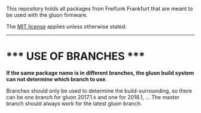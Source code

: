 This repository holds all packages from Freifunk Frankfurt that are meant to be
used with the gluon firmware.

The [MIT license](https://raw.githubusercontent.com/angular/angular.js/master/LICENSE) applies unless otherwise stated. 

---

*** USE OF BRANCHES ***
=======================
 **If the same package name is in different branches, the gluon build system
 can not determine which branch to use**.
 
Branches should only be used to determine the build-surrounding, so there can
be one branch for gluon 2017.1.x and one for 2018.1, ... The master branch
should always work for the latest gluon branch.
